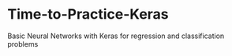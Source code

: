 # Time-to-Practice-Keras
Basic Neural Networks with Keras for regression and classification problems
